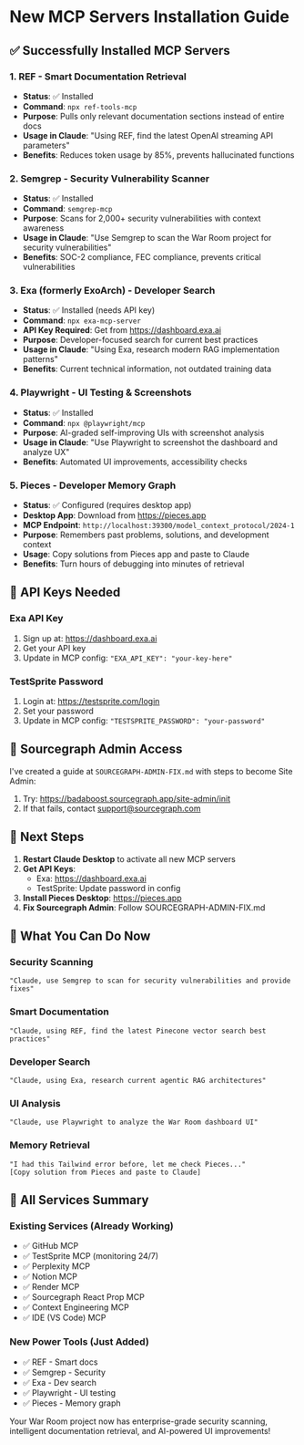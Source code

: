# New MCP Servers Installation Guide

## ✅ Successfully Installed MCP Servers

### 1. REF - Smart Documentation Retrieval
- **Status**: ✅ Installed
- **Command**: `npx ref-tools-mcp`
- **Purpose**: Pulls only relevant documentation sections instead of entire docs
- **Usage in Claude**: "Using REF, find the latest OpenAI streaming API parameters"
- **Benefits**: Reduces token usage by 85%, prevents hallucinated functions

### 2. Semgrep - Security Vulnerability Scanner
- **Status**: ✅ Installed
- **Command**: `semgrep-mcp`
- **Purpose**: Scans for 2,000+ security vulnerabilities with context awareness
- **Usage in Claude**: "Use Semgrep to scan the War Room project for security vulnerabilities"
- **Benefits**: SOC-2 compliance, FEC compliance, prevents critical vulnerabilities

### 3. Exa (formerly ExoArch) - Developer Search
- **Status**: ✅ Installed (needs API key)
- **Command**: `npx exa-mcp-server`
- **API Key Required**: Get from https://dashboard.exa.ai
- **Purpose**: Developer-focused search for current best practices
- **Usage in Claude**: "Using Exa, research modern RAG implementation patterns"
- **Benefits**: Current technical information, not outdated training data

### 4. Playwright - UI Testing & Screenshots
- **Status**: ✅ Installed
- **Command**: `npx @playwright/mcp`
- **Purpose**: AI-graded self-improving UIs with screenshot analysis
- **Usage in Claude**: "Use Playwright to screenshot the dashboard and analyze UX"
- **Benefits**: Automated UI improvements, accessibility checks

### 5. Pieces - Developer Memory Graph
- **Status**: ✅ Configured (requires desktop app)
- **Desktop App**: Download from https://pieces.app
- **MCP Endpoint**: `http://localhost:39300/model_context_protocol/2024-1`
- **Purpose**: Remembers past problems, solutions, and development context
- **Usage**: Copy solutions from Pieces app and paste to Claude
- **Benefits**: Turn hours of debugging into minutes of retrieval

## 🔑 API Keys Needed

### Exa API Key
1. Sign up at: https://dashboard.exa.ai
2. Get your API key
3. Update in MCP config: `"EXA_API_KEY": "your-key-here"`

### TestSprite Password
1. Login at: https://testsprite.com/login
2. Set your password
3. Update in MCP config: `"TESTSPRITE_PASSWORD": "your-password"`

## 🚨 Sourcegraph Admin Access

I've created a guide at `SOURCEGRAPH-ADMIN-FIX.md` with steps to become Site Admin:
1. Try: https://badaboost.sourcegraph.app/site-admin/init
2. If that fails, contact support@sourcegraph.com

## 🚀 Next Steps

1. **Restart Claude Desktop** to activate all new MCP servers
2. **Get API Keys**:
   - Exa: https://dashboard.exa.ai
   - TestSprite: Update password in config
3. **Install Pieces Desktop**: https://pieces.app
4. **Fix Sourcegraph Admin**: Follow SOURCEGRAPH-ADMIN-FIX.md

## 💪 What You Can Do Now

### Security Scanning
```
"Claude, use Semgrep to scan for security vulnerabilities and provide fixes"
```

### Smart Documentation
```
"Claude, using REF, find the latest Pinecone vector search best practices"
```

### Developer Search
```
"Claude, using Exa, research current agentic RAG architectures"
```

### UI Analysis
```
"Claude, use Playwright to analyze the War Room dashboard UI"
```

### Memory Retrieval
```
"I had this Tailwind error before, let me check Pieces..."
[Copy solution from Pieces and paste to Claude]
```

## 🎯 All Services Summary

### Existing Services (Already Working)
- ✅ GitHub MCP
- ✅ TestSprite MCP (monitoring 24/7)
- ✅ Perplexity MCP
- ✅ Notion MCP
- ✅ Render MCP
- ✅ Sourcegraph React Prop MCP
- ✅ Context Engineering MCP
- ✅ IDE (VS Code) MCP

### New Power Tools (Just Added)
- ✅ REF - Smart docs
- ✅ Semgrep - Security 
- ✅ Exa - Dev search
- ✅ Playwright - UI testing
- ✅ Pieces - Memory graph

Your War Room project now has enterprise-grade security scanning, intelligent documentation retrieval, and AI-powered UI improvements!
